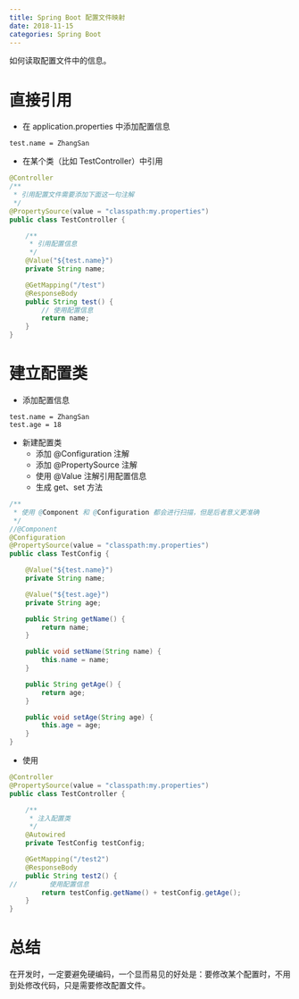 ```yaml
---
title: Spring Boot 配置文件映射
date: 2018-11-15
categories: Spring Boot
---
```




如何读取配置文件中的信息。

<!--more-->

# 直接引用

-  在 application.properties 中添加配置信息

```properties
test.name = ZhangSan
```

- 在某个类（比如 TestController）中引用

```java
@Controller
/**
 * 引用配置文件需要添加下面这一句注解
 */
@PropertySource(value = "classpath:my.properties")
public class TestController {

    /**
     * 引用配置信息
     */
    @Value("${test.name}")
    private String name;

    @GetMapping("/test")
    @ResponseBody
    public String test() {
        // 使用配置信息
        return name;
    }
}
```



# 建立配置类

- 添加配置信息

```properties
test.name = ZhangSan
test.age = 18
```

- 新建配置类
  - 添加 @Configuration 注解
  - 添加 @PropertySource 注解
  - 使用 @Value 注解引用配置信息
  - 生成 get、set 方法

```java
/**
 * 使用 @Component 和 @Configuration 都会进行扫描，但是后者意义更准确
 */
//@Component
@Configuration
@PropertySource(value = "classpath:my.properties")
public class TestConfig {

    @Value("${test.name}")
    private String name;

    @Value("${test.age}")
    private String age;

    public String getName() {
        return name;
    }

    public void setName(String name) {
        this.name = name;
    }

    public String getAge() {
        return age;
    }

    public void setAge(String age) {
        this.age = age;
    }
}
```

- 使用

```java
@Controller
@PropertySource(value = "classpath:my.properties")
public class TestController {

    /**
     * 注入配置类
     */
    @Autowired
    private TestConfig testConfig;

    @GetMapping("/test2")
    @ResponseBody
    public String test2() {
//        使用配置信息
        return testConfig.getName() + testConfig.getAge();
    }
}
```



# 总结

在开发时，一定要避免硬编码，一个显而易见的好处是：要修改某个配置时，不用到处修改代码，只是需要修改配置文件。

